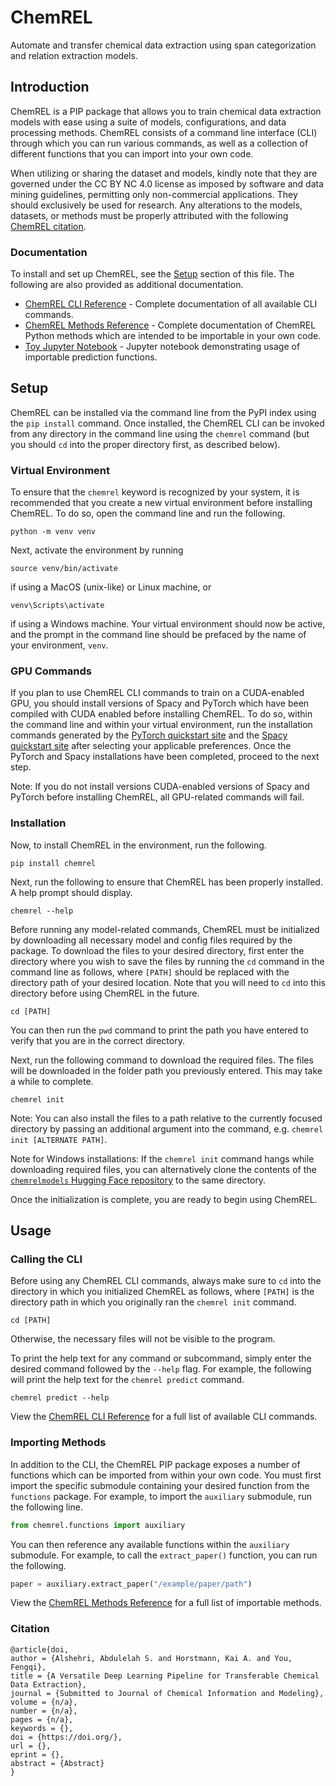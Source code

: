 # ChemREL

Automate and transfer chemical data extraction using span categorization and relation extraction models.

## Introduction

ChemREL is a PIP package that allows you to train chemical data extraction models with ease using a suite of models,
configurations, and data processing methods. ChemREL consists of a command line interface (CLI) through which you can
run various commands, as well as a collection of different functions that you can import into your own code.

When utilizing or sharing the dataset and models, kindly note that they are governed under the CC BY NC 4.0 license as imposed by software and data mining guidelines, permitting only non-commercial applications. They should exclusively be used for research. Any alterations to the models, datasets, or methods must be properly attributed with the following [ChemREL citation](#citation).

### Documentation

To install and set up ChemREL, see the [Setup](#setup) section of this file. The following are also provided as
additional documentation.

+ [ChemREL CLI Reference](chemrel/README.md) - Complete documentation of all available CLI commands.
+ [ChemREL Methods Reference](https://hl3c.github.io/ChemREL) - Complete documentation of ChemREL Python methods which
are intended to be importable in your own code.
+ [Toy Jupyter Notebook](toy_notebook.ipynb) - Jupyter notebook demonstrating usage of importable prediction functions.

## Setup
ChemREL can be installed via the command line from the PyPI index using the `pip install` command. Once installed, the
ChemREL CLI can be invoked from any directory in the command line using the `chemrel` command (but you should `cd` into
the proper directory first, as described below).

### Virtual Environment

To ensure that the `chemrel` keyword is recognized by your system, it is recommended that you create a new virtual
environment before installing ChemREL. To do so, open the command line and run the following.
```console
python -m venv venv
```

Next, activate the environment by running 
```console
source venv/bin/activate
```
if using a MacOS (unix-like) or Linux machine, or
```console
venv\Scripts\activate
```
if using a Windows machine. Your virtual environment should now be active, and the prompt in the command line should be 
prefaced by the name of your environment, `venv`.

### GPU Commands

If you plan to use ChemREL CLI commands to train on a CUDA-enabled GPU, you should install versions of Spacy and PyTorch
which have been compiled with CUDA enabled before installing ChemREL. To do so, within the command line and within your
virtual environment, run the installation commands generated by the 
[PyTorch quickstart site](https://pytorch.org/get-started/locally/) and the
[Spacy quickstart site](https://spacy.io/usage) after selecting your applicable preferences. Once the PyTorch and Spacy 
installations have been completed, proceed to the next step.

Note: If you do not install versions CUDA-enabled versions of Spacy and PyTorch before installing ChemREL, all GPU-related commands will fail.

### Installation

Now, to install ChemREL in the environment, run the following.
```console
pip install chemrel
```

Next, run the following to ensure that ChemREL has been properly installed. A help prompt should display.
```console
chemrel --help
```

Before running any model-related commands, ChemREL must be initialized by downloading all necessary model and config
files required by the package. To download the files to your desired directory, first enter the directory where you wish
to save the files by running the `cd` command in the command line as follows, where `[PATH]` should be replaced
with the directory path of your desired location. Note that you will need to `cd` into this directory before using
ChemREL in the future.
```console
cd [PATH]
```
You can then run the `pwd` command to print the path you have entered to verify that you are in the correct directory.

Next, run the following command to download the required files. The files will be downloaded in the folder path you
previously entered. This may take a while to complete.
```console
chemrel init
```
Note: You can also install the files to a path relative to the currently focused directory by passing an additional
argument into the command, e.g. `chemrel init [ALTERNATE PATH]`.

Note for Windows installations: If the `chemrel init` command hangs while downloading required files, you can
alternatively clone the contents of the
[`chemrelmodels` Hugging Face repository](https://huggingface.co/AbdulelahAlshehri/chemrelmodels/tree/main) to the same 
directory.

Once the initialization is complete, you are ready to begin using ChemREL.

## Usage

### Calling the CLI

Before using any ChemREL CLI commands, always make sure to `cd` into the directory in which you initialized ChemREL as
follows, where `[PATH]` is the directory path in which you originally ran the `chemrel init` command.
```console
cd [PATH]
```
Otherwise, the necessary files will not be visible to the program.

To print the help text for any command or subcommand, simply enter the desired command followed by the `--help` flag.
For example, the following will print the help text for the `chemrel predict` command.
```console
chemrel predict --help
```

View the [ChemREL CLI Reference](chemrel/README.md) for a full list of available CLI commands.

### Importing Methods

In addition to the CLI, the ChemREL PIP package exposes a number of functions which can be imported from within your own
code.
You must first import the specific submodule containing your desired function from the `functions` package. For example,
to import the `auxiliary` submodule, run the following line.
```python
from chemrel.functions import auxiliary
```

You can then reference any available functions within the `auxiliary` submodule. For example, to call the
`extract_paper()` function, you can run the following.
```python
paper = auxiliary.extract_paper("/example/paper/path")
```

View the [ChemREL Methods Reference](https://hl3c.github.io/ChemREL) for a full list of importable methods.

### Citation
```
@article{doi,
author = {Alshehri, Abdulelah S. and Horstmann, Kai A. and You, Fengqi},
title = {A Versatile Deep Learning Pipeline for Transferable Chemical Data Extraction},
journal = {Submitted to Journal of Chemical Information and Modeling},
volume = {n/a},
number = {n/a},
pages = {n/a},
keywords = {},
doi = {https://doi.org/},
url = {},
eprint = {},
abstract = {Abstract}
}

```
